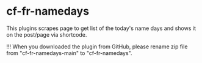 # cf-fr-namedays
This plugins scrapes page to get list of the today's name days and shows it on the post/page via shortcode.

!!! When you downloaded the plugin from GitHub, please rename zip file from "cf-fr-namedays-main" to "cf-fr-namedays".
